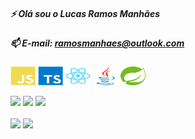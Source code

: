 ##### ⚡ Olá sou o Lucas Ramos Manhães
##### 📫 E-mail: ramosmanhaes@outlook.com

<div style="display: inline_block">
  <img align="center" height="30" width="40" src="https://raw.githubusercontent.com/devicons/devicon/master/icons/javascript/javascript-plain.svg">
  <img align="center" height="30" width="40" src="https://raw.githubusercontent.com/devicons/devicon/master/icons/typescript/typescript-plain.svg">
  <img align="center" height="30" width="40" src="https://raw.githubusercontent.com/devicons/devicon/master/icons/react/react-original.svg">
  <img align="center" height="30" width="40" src="https://raw.githubusercontent.com/devicons/devicon/master/icons/java/java-original.svg">
  <img align="center" height="30" width="40" src="https://raw.githubusercontent.com/devicons/devicon/master/icons/spring/spring-original.svg"> 
</div>

<br>

<div>
    <a href = "mailto:ramosmanhaes@outlook.com"><img src="https://img.shields.io/badge/Outlook-0078D4?logo=microsoft-outlook&logoColor=white&style=for-the-badge" target="_blank"></a>
    <a href="https://www.linkedin.com/in/lucasrmanhaes/" target="_blank"><img src="https://img.shields.io/badge/-LinkedIn-%230077B5?style=for-the-badge&logo=linkedin&logoColor=white" target="_blank"></a>
    <a href="https://wa.me/5511916683119?text=Ol%C3%A1%20Lucas%2C%20te%20encontrei%20no%20GitHub%20e%20gostaria%20de%20entrar%20em%20contato%2C%20tudo%20bem%20%3F" target="_blank"><img src="https://img.shields.io/badge/-Whatsapp-%25D366?style=for-the-badge&logo=whatsapp&logoColor=white" target="_blank"></a>
</div>

<br>

<div>
    <img height="180em" src="https://github-readme-stats.vercel.app/api?username=lucasmanhaesr&show_icons=true&theme=dark">
    <img height="180em" src="https://github-readme-stats.vercel.app/api/top-langs/?username=lucasmanhaesr&layout=compact&theme=dark">
</div>

